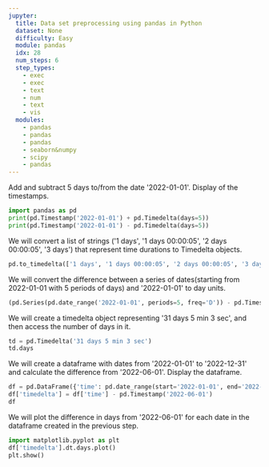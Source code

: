 ```yaml
---
jupyter:
  title: Data set preprocessing using pandas in Python
  dataset: None
  difficulty: Easy
  module: pandas
  idx: 28
  num_steps: 6
  step_types:
    - exec
    - exec
    - text
    - num
    - text
    - vis
  modules:
    - pandas
    - pandas
    - pandas
    - seaborn&numpy
    - scipy
    - pandas
---
```



Add and subtract 5 days to/from the date '2022-01-01'. Display of the timestamps.
```python
import pandas as pd
print(pd.Timestamp('2022-01-01') + pd.Timedelta(days=5))
print(pd.Timestamp('2022-01-01') - pd.Timedelta(days=5))
```

We will convert a list of strings ('1 days', '1 days 00:00:05', '2 days 00:00:05', '3 days') that represent time durations to Timedelta objects.
```python
pd.to_timedelta(['1 days', '1 days 00:00:05', '2 days 00:00:05', '3 days'])
```

We will convert the difference between a series of dates(starting from 2022-01-01 with 5 periods of days) and '2022-01-01' to day units.
```python
(pd.Series(pd.date_range('2022-01-01', periods=5, freq='D')) - pd.Timestamp('2022-01-01')).dt.days
```

We will create a timedelta object representing '31 days 5 min 3 sec', and then access the number of days in it.
```python
td = pd.Timedelta('31 days 5 min 3 sec')
td.days
```

We will create a dataframe with dates from '2022-01-01' to '2022-12-31' and calculate the difference from '2022-06-01'. Display the dataframe.
```python
df = pd.DataFrame({'time': pd.date_range(start='2022-01-01', end='2022-12-31', freq='D')})
df['timedelta'] = df['time'] - pd.Timestamp('2022-06-01')
df
```

We will plot the difference in days from '2022-06-01' for each date in the dataframe created in the previous step.
```python
import matplotlib.pyplot as plt
df['timedelta'].dt.days.plot()
plt.show()
```
